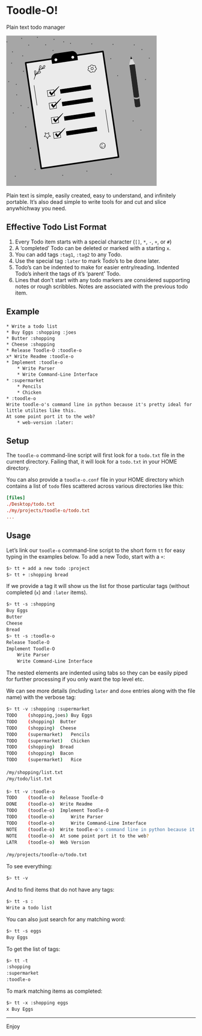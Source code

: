 # Toodle-O!

Plain text todo manager

![icon](./toodle-o.png)

Plain text is simple, easily created, easy to understand, and infinitely portable. It’s also dead simple to write tools for and cut and slice anywhichway you need.

## Effective Todo List Format

1. Every Todo item starts with a special character (`[]`, `*`, `-`, `+`, or `#`)
2. A ‘completed’ Todo can be deleted or marked with a starting `x`.
3. You can add tags `:tag1`, `:tag2` to any Todo.
4. Use the special tag `:later`  to mark Todo’s to be done later.
5. Todo’s  can be indented to make for easier entry/reading. Indented Todo’s inherit the tags of it’s ‘parent’ Todo.
6. Lines that don’t start with any todo markers are considered supporting notes or rough scribbles. Notes are associated with the previous todo item.

## Example

```
* Write a todo list
* Buy Eggs :shopping :joes
* Butter :shopping
* Cheese :shopping
* Release Toodle-O :toodle-o
x* Write Readme :toodle-o
* Implement :toodle-o
	* Write Parser
	* Write Command-Line Interface
* :supermarket
	* Pencils
	* Chicken
* :toodle-o
Write toodle-o's command line in python because it's pretty ideal for little utilites like this.
At some point port it to the web?
	* web-version :later:
```

## Setup

The `toodle-o` command-line script will first look for a `todo.txt` file in the current directory. Failing that, it will look for a `todo.txt` in your HOME directory.

You can also provide a `toodle-o.conf` file in your HOME directory which contains a list of `todo` files scattered across various directories like this:

```conf
[files]
./Desktop/todo.txt
./my/projects/toodle-o/todo.txt
...
```

## Usage

Let’s link our `toodle-o` command-line script to the short form `tt` for easy typing in the examples below. To add a new Todo, start with a `+`:

```sh
$> tt + add a new todo :project
$> tt + :shopping bread
```

If we provide a tag it will show us the list for those particular tags (without completed (`x`) and `:later` items).

```sh
$> tt -s :shopping
Buy Eggs
Butter
Cheese
Bread
$> tt -s :toodle-o
Release Toodle-O
Implement Toodle-O
	Write Parser
	Write Command-Line Interface
```

The nested elements are indented using tabs so they can be easily piped for further processing if you only want the top level etc.

We can see more details (including `later` and `done` entries along with the file name) with the verbose tag:

```sh
$> tt -v :shopping :supermarket
TODO	(shopping,joes)	Buy Eggs
TODO	(shopping)	Butter
TODO	(shopping)	Cheese
TODO	(supermarket)	Pencils
TODO	(supermarket)	Chicken
TODO	(shopping)	Bread
TODO	(shopping)	Bacon
TODO	(supermarket)	Rice

/my/shopping/list.txt
/my/todo/list.txt

$> tt -v :toodle-o
TODO	(toodle-o)	Release Toodle-O
DONE	(toodle-o)	Write Readme
TODO	(toodle-o)	Implement Toodle-O
TODO	(toodle-o)		Write Parser
TODO	(toodle-o)		Write Command-Line Interface
NOTE	(toodle-o)	Write toodle-o's command line in python because it's pretty ideal for little utilites like this.
NOTE	(toodle-o)	At some point port it to the web?
LATR	(toodle-o)	Web Version

/my/projects/toodle-o/todo.txt
```

To see everything:

```sh
$> tt -v
```

And to find items that do not have any tags:

```sh
$> tt -s :
Write a todo list
```

You can also just search for any matching word:

```sh
$> tt -s eggs
Buy Eggs
```

To get the list of tags:

```sh
$> tt -t
:shopping
:supermarket
:toodle-o
```

To mark matching items as completed:

```sh
$> tt -x :shopping eggs
x Buy Eggs
```



----

Enjoy